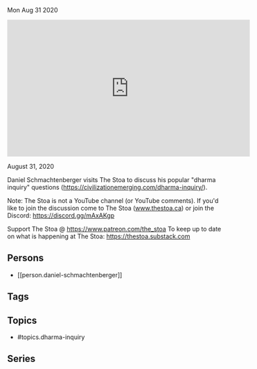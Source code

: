 



Mon Aug 31 2020

<iframe width="560" height="315" src="https://www.youtube.com/embed/Pyy3veuvXVE" title="Dharma Inquiry w/ Daniel Schmachtenberger" frameborder="0" allow="accelerometer; autoplay; clipboard-write; encrypted-media; gyroscope; picture-in-picture" allowfullscreen ></iframe>

August 31, 2020

Daniel Schmachtenberger visits The Stoa to discuss his popular "dharma inquiry" questions (https://civilizationemerging.com/dharma-inquiry/). 

Note: The Stoa is not a YouTube channel (or YouTube comments). If you'd like to join the discussion come to The Stoa (www.thestoa.ca) or join the Discord: https://discord.gg/mAxAKgp

Support The Stoa @ https://www.patreon.com/the_stoa
To keep up to date on what is happening at The Stoa: https://thestoa.substack.com

## Persons

- [[person.daniel-schmachtenberger]]

## Tags



## Topics

- #topics.dharma-inquiry

## Series



